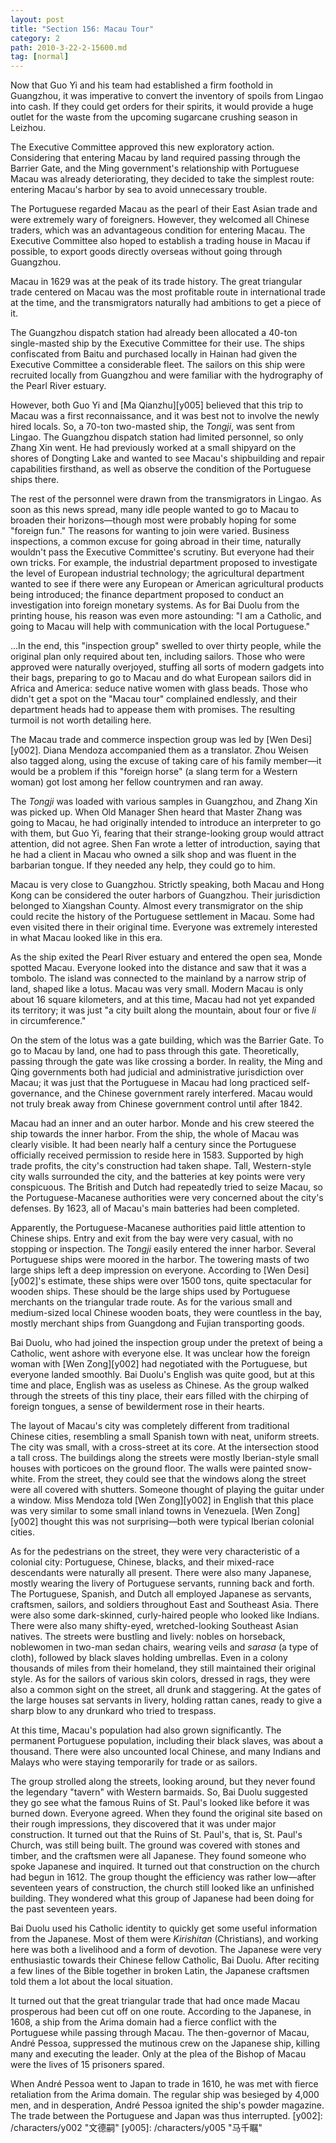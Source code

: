 ```yaml
---
layout: post
title: "Section 156: Macau Tour"
category: 2
path: 2010-3-22-2-15600.md
tag: [normal]
---
```


Now that Guo Yi and his team had established a firm foothold in Guangzhou, it was imperative to convert the inventory of spoils from Lingao into cash. If they could get orders for their spirits, it would provide a huge outlet for the waste from the upcoming sugarcane crushing season in Leizhou.

The Executive Committee approved this new exploratory action. Considering that entering Macau by land required passing through the Barrier Gate, and the Ming government's relationship with Portuguese Macau was already deteriorating, they decided to take the simplest route: entering Macau's harbor by sea to avoid unnecessary trouble.

The Portuguese regarded Macau as the pearl of their East Asian trade and were extremely wary of foreigners. However, they welcomed all Chinese traders, which was an advantageous condition for entering Macau. The Executive Committee also hoped to establish a trading house in Macau if possible, to export goods directly overseas without going through Guangzhou.

Macau in 1629 was at the peak of its trade history. The great triangular trade centered on Macau was the most profitable route in international trade at the time, and the transmigrators naturally had ambitions to get a piece of it.

The Guangzhou dispatch station had already been allocated a 40-ton single-masted ship by the Executive Committee for their use. The ships confiscated from Baitu and purchased locally in Hainan had given the Executive Committee a considerable fleet. The sailors on this ship were recruited locally from Guangzhou and were familiar with the hydrography of the Pearl River estuary.

However, both Guo Yi and [Ma Qianzhu][y005] believed that this trip to Macau was a first reconnaissance, and it was best not to involve the newly hired locals. So, a 70-ton two-masted ship, the *Tongji*, was sent from Lingao. The Guangzhou dispatch station had limited personnel, so only Zhang Xin went. He had previously worked at a small shipyard on the shores of Dongting Lake and wanted to see Macau's shipbuilding and repair capabilities firsthand, as well as observe the condition of the Portuguese ships there.

The rest of the personnel were drawn from the transmigrators in Lingao. As soon as this news spread, many idle people wanted to go to Macau to broaden their horizons—though most were probably hoping for some "foreign fun." The reasons for wanting to join were varied. Business inspections, a common excuse for going abroad in their time, naturally wouldn't pass the Executive Committee's scrutiny. But everyone had their own tricks. For example, the industrial department proposed to investigate the level of European industrial technology; the agricultural department wanted to see if there were any European or American agricultural products being introduced; the finance department proposed to conduct an investigation into foreign monetary systems. As for Bai Duolu from the printing house, his reason was even more astounding: "I am a Catholic, and going to Macau will help with communication with the local Portuguese."

...In the end, this "inspection group" swelled to over thirty people, while the original plan only required about ten, including sailors. Those who were approved were naturally overjoyed, stuffing all sorts of modern gadgets into their bags, preparing to go to Macau and do what European sailors did in Africa and America: seduce native women with glass beads. Those who didn't get a spot on the "Macau tour" complained endlessly, and their department heads had to appease them with promises. The resulting turmoil is not worth detailing here.

The Macau trade and commerce inspection group was led by [Wen Desi][y002]. Diana Mendoza accompanied them as a translator. Zhou Weisen also tagged along, using the excuse of taking care of his family member—it would be a problem if this "foreign horse" (a slang term for a Western woman) got lost among her fellow countrymen and ran away.

The *Tongji* was loaded with various samples in Guangzhou, and Zhang Xin was picked up. When Old Manager Shen heard that Master Zhang was going to Macau, he had originally intended to introduce an interpreter to go with them, but Guo Yi, fearing that their strange-looking group would attract attention, did not agree. Shen Fan wrote a letter of introduction, saying that he had a client in Macau who owned a silk shop and was fluent in the barbarian tongue. If they needed any help, they could go to him.

Macau is very close to Guangzhou. Strictly speaking, both Macau and Hong Kong can be considered the outer harbors of Guangzhou. Their jurisdiction belonged to Xiangshan County. Almost every transmigrator on the ship could recite the history of the Portuguese settlement in Macau. Some had even visited there in their original time. Everyone was extremely interested in what Macau looked like in this era.

As the ship exited the Pearl River estuary and entered the open sea, Monde spotted Macau. Everyone looked into the distance and saw that it was a tombolo. The island was connected to the mainland by a narrow strip of land, shaped like a lotus. Macau was very small. Modern Macau is only about 16 square kilometers, and at this time, Macau had not yet expanded its territory; it was just "a city built along the mountain, about four or five *li* in circumference."

On the stem of the lotus was a gate building, which was the Barrier Gate. To go to Macau by land, one had to pass through this gate. Theoretically, passing through the gate was like crossing a border. In reality, the Ming and Qing governments both had judicial and administrative jurisdiction over Macau; it was just that the Portuguese in Macau had long practiced self-governance, and the Chinese government rarely interfered. Macau would not truly break away from Chinese government control until after 1842.

Macau had an inner and an outer harbor. Monde and his crew steered the ship towards the inner harbor. From the ship, the whole of Macau was clearly visible. It had been nearly half a century since the Portuguese officially received permission to reside here in 1583. Supported by high trade profits, the city's construction had taken shape. Tall, Western-style city walls surrounded the city, and the batteries at key points were very conspicuous. The British and Dutch had repeatedly tried to seize Macau, so the Portuguese-Macanese authorities were very concerned about the city's defenses. By 1623, all of Macau's main batteries had been completed.

Apparently, the Portuguese-Macanese authorities paid little attention to Chinese ships. Entry and exit from the bay were very casual, with no stopping or inspection. The *Tongji* easily entered the inner harbor. Several Portuguese ships were moored in the harbor. The towering masts of two large ships left a deep impression on everyone. According to [Wen Desi][y002]'s estimate, these ships were over 1500 tons, quite spectacular for wooden ships. These should be the large ships used by Portuguese merchants on the triangular trade route. As for the various small and medium-sized local Chinese wooden boats, they were countless in the bay, mostly merchant ships from Guangdong and Fujian transporting goods.

Bai Duolu, who had joined the inspection group under the pretext of being a Catholic, went ashore with everyone else. It was unclear how the foreign woman with [Wen Zong][y002] had negotiated with the Portuguese, but everyone landed smoothly. Bai Duolu's English was quite good, but at this time and place, English was as useless as Chinese. As the group walked through the streets of this tiny place, their ears filled with the chirping of foreign tongues, a sense of bewilderment rose in their hearts.

The layout of Macau's city was completely different from traditional Chinese cities, resembling a small Spanish town with neat, uniform streets. The city was small, with a cross-street at its core. At the intersection stood a tall cross. The buildings along the streets were mostly Iberian-style small houses with porticoes on the ground floor. The walls were painted snow-white. From the street, they could see that the windows along the street were all covered with shutters. Someone thought of playing the guitar under a window. Miss Mendoza told [Wen Zong][y002] in English that this place was very similar to some small inland towns in Venezuela. [Wen Zong][y002] thought this was not surprising—both were typical Iberian colonial cities.

As for the pedestrians on the street, they were very characteristic of a colonial city: Portuguese, Chinese, blacks, and their mixed-race descendants were naturally all present. There were also many Japanese, mostly wearing the livery of Portuguese servants, running back and forth. The Portuguese, Spanish, and Dutch all employed Japanese as servants, craftsmen, sailors, and soldiers throughout East and Southeast Asia. There were also some dark-skinned, curly-haired people who looked like Indians. There were also many shifty-eyed, wretched-looking Southeast Asian natives. The streets were bustling and lively: nobles on horseback, noblewomen in two-man sedan chairs, wearing veils and *sarasa* (a type of cloth), followed by black slaves holding umbrellas. Even in a colony thousands of miles from their homeland, they still maintained their original style. As for the sailors of various skin colors, dressed in rags, they were also a common sight on the street, all drunk and staggering. At the gates of the large houses sat servants in livery, holding rattan canes, ready to give a sharp blow to any drunkard who tried to trespass.

At this time, Macau's population had also grown significantly. The permanent Portuguese population, including their black slaves, was about a thousand. There were also uncounted local Chinese, and many Indians and Malays who were staying temporarily for trade or as sailors.

The group strolled along the streets, looking around, but they never found the legendary "tavern" with Western barmaids. So, Bai Duolu suggested they go see what the famous Ruins of St. Paul's looked like before it was burned down. Everyone agreed. When they found the original site based on their rough impressions, they discovered that it was under major construction. It turned out that the Ruins of St. Paul's, that is, St. Paul's Church, was still being built. The ground was covered with stones and timber, and the craftsmen were all Japanese. They found someone who spoke Japanese and inquired. It turned out that construction on the church had begun in 1612. The group thought the efficiency was rather low—after seventeen years of construction, the church still looked like an unfinished building. They wondered what this group of Japanese had been doing for the past seventeen years.

Bai Duolu used his Catholic identity to quickly get some useful information from the Japanese. Most of them were *Kirishitan* (Christians), and working here was both a livelihood and a form of devotion. The Japanese were very enthusiastic towards their Chinese fellow Catholic, Bai Duolu. After reciting a few lines of the Bible together in broken Latin, the Japanese craftsmen told them a lot about the local situation.

It turned out that the great triangular trade that had once made Macau prosperous had been cut off on one route. According to the Japanese, in 1608, a ship from the Arima domain had a fierce conflict with the Portuguese while passing through Macau. The then-governor of Macau, André Pessoa, suppressed the mutinous crew on the Japanese ship, killing many and executing the leader. Only at the plea of the Bishop of Macau were the lives of 15 prisoners spared.

When André Pessoa went to Japan to trade in 1610, he was met with fierce retaliation from the Arima domain. The regular ship was besieged by 4,000 men, and in desperation, André Pessoa ignited the ship's powder magazine. The trade between the Portuguese and Japan was thus interrupted.
[y002]: /characters/y002 "文德嗣"
[y005]: /characters/y005 "马千瞩"